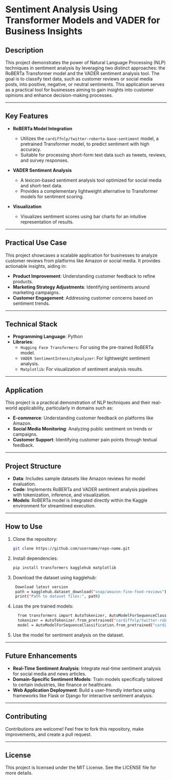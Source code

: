 # **Sentiment Analysis Using Transformer Models and VADER for Business Insights**

## **Description**
This project demonstrates the power of Natural Language Processing (NLP) techniques in sentiment analysis by leveraging two distinct approaches: the RoBERTa Transformer model and the VADER sentiment analysis tool. The goal is to classify text data, such as customer reviews or social media posts, into positive, negative, or neutral sentiments. This application serves as a practical tool for businesses aiming to gain insights into customer opinions and enhance decision-making processes.

---

## **Key Features**
- **RoBERTa Model Integration**  
  - Utilizes the `cardiffnlp/twitter-roberta-base-sentiment` model, a pretrained Transformer model, to predict sentiment with high accuracy.  
  - Suitable for processing short-form text data such as tweets, reviews, and survey responses.

- **VADER Sentiment Analysis**  
  - A lexicon-based sentiment analysis tool optimized for social media and short-text data.  
  - Provides a complementary lightweight alternative to Transformer models for sentiment scoring.

- **Visualization**  
  - Visualizes sentiment scores using bar charts for an intuitive representation of results.

---

## **Practical Use Case**
This project showcases a scalable application for businesses to analyze customer reviews from platforms like Amazon or social media. It provides actionable insights, aiding in:
- **Product Improvement**: Understanding customer feedback to refine products.
- **Marketing Strategy Adjustments**: Identifying sentiments around marketing campaigns.
- **Customer Engagement**: Addressing customer concerns based on sentiment trends.

---

## **Technical Stack**
- **Programming Language**: Python  
- **Libraries**:
  - `Hugging Face Transformers`: For using the pre-trained RoBERTa model.
  - `VADER SentimentIntensityAnalyzer`: For lightweight sentiment analysis.
  - `Matplotlib`: For visualization of sentiment analysis results.

---

## **Application**
This project is a practical demonstration of NLP techniques and their real-world applicability, particularly in domains such as:
- **E-commerce**: Understanding customer feedback on platforms like Amazon.
- **Social Media Monitoring**: Analyzing public sentiment on trends or campaigns.
- **Customer Support**: Identifying customer pain points through textual feedback.

---

## **Project Structure**
- **Data**: Includes sample datasets like Amazon reviews for model evaluation.
- **Code**: Implements RoBERTa and VADER sentiment analysis pipelines with tokenization, inference, and visualization.
- **Models**: RoBERTa model is integrated directly within the Kaggle environment for streamlined execution.

---
## **How to Use**
1. Clone the repository:
   ```bash
   git clone https://github.com/username/repo-name.git
2. Install dependencies:
   ```bash
   pip install transformers kagglehub matplotlib
3. Download the dataset using kagglehub:
   ```bash
    Download latest version
    path = kagglehub.dataset_download("snap/amazon-fine-food-reviews")
    print("Path to dataset files:", path)
4. Loas the pre trained models:
   ```bash
     from transformers import AutoTokenizer, AutoModelForSequenceClassification
     tokenizer = AutoTokenizer.from_pretrained("cardiffnlp/twitter-roberta-base-sentiment-latest")
     model = AutoModelForSequenceClassification.from_pretrained("cardiffnlp/twitter-roberta-base-sentiment-latest")
5. Use the model for sentiment analysis on the dataset.

---

## **Future Enhancements**
- **Real-Time Sentiment Analysis**: Integrate real-time sentiment analysis for social media and news articles.
- **Domain-Specific Sentiment Models**: Train models specifically tailored to certain industries, like finance or healthcare.
- **Web Application Deployment**: Build a user-friendly interface using frameworks like Flask or Django for interactive sentiment analysis.

---

## **Contributing**
Contributions are welcome! Feel free to fork this repository, make improvements, and create a pull request.

---

## **License**
This project is licensed under the MIT License. See the LICENSE file for more details.
  
   
